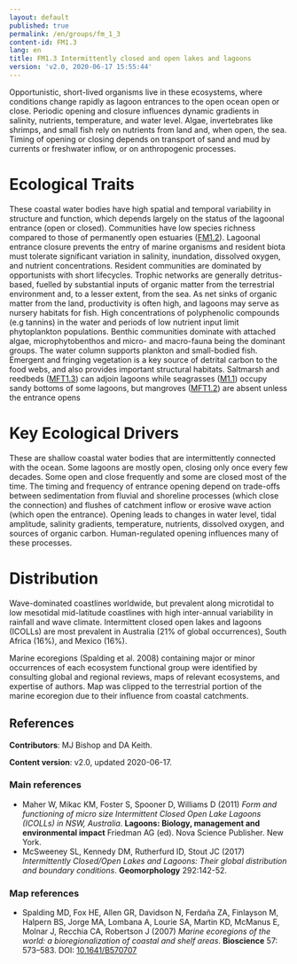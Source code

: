 ```yaml
---
layout: default
published: true
permalink: /en/groups/fm_1_3
content-id: FM1.3
lang: en
title: FM1.3 Intermittently closed and open lakes and lagoons
version: 'v2.0, 2020-06-17 15:55:44'
---
```


Opportunistic, short-lived organisms live in these ecosystems, where conditions change rapidly as lagoon entrances to the open ocean open or close. Periodic opening and closure influences dynamic gradients in salinity, nutrients, temperature, and water level. Algae, invertebrates like shrimps, and small fish rely on nutrients from land and, when open, the sea. Timing of opening or closing depends on transport of sand and mud by currents or freshwater inflow, or on anthropogenic processes.

# Ecological Traits
 
These coastal water bodies have high spatial and temporal variability in structure and function, which depends largely on the status of the lagoonal entrance (open or closed). Communities have low species richness compared to those of permanently open estuaries ([FM1.2](/explore/groups/FM1.2)). Lagoonal entrance closure prevents the entry of marine organisms and resident biota must tolerate significant variation in salinity, inundation, dissolved oxygen, and nutrient concentrations. Resident communities are dominated by opportunists with short lifecycles. Trophic networks are generally detritus-based, fuelled by substantial inputs of organic matter from the terrestrial environment and, to a lesser extent, from the sea. As net sinks of organic matter from the land, productivity is often high, and lagoons may serve as nursery habitats for fish. High concentrations of polyphenolic compounds (e.g tannins) in the water and periods of low nutrient input limit phytoplankton populations. Benthic communities dominate with attached algae, microphytobenthos and micro- and macro-fauna being the dominant groups. The water column supports plankton and small-bodied fish. Emergent and fringing vegetation is a key source of detrital carbon to the food webs, and also provides important structural habitats. Saltmarsh and reedbeds ([MFT1.3](/explore/groups/MFT1.3)) can adjoin lagoons while seagrasses ([M1.1](/explore/groups/M1.1)) occupy sandy bottoms of some lagoons, but mangroves ([MFT1.2](/explore/groups/MFT1.2)) are absent unless the entrance opens
 
# Key Ecological Drivers
 
These are shallow coastal water bodies that are intermittently connected with the ocean. Some lagoons are mostly open, closing only once every few decades. Some open and close frequently and some are closed most of the time. The timing and frequency of entrance opening depend on trade-offs between sedimentation from fluvial and shoreline processes (which close the connection) and flushes of catchment inflow or erosive wave action (which open the entrance). Opening leads to changes in water level, tidal amplitude, salinity gradients, temperature, nutrients, dissolved oxygen, and sources of organic carbon. Human-regulated opening influences many of these processes.
 
# Distribution
 
Wave-dominated coastlines worldwide, but prevalent along microtidal to low mesotidal mid-latitude coastlines with high inter-annual variability in rainfall and wave climate. Intermittent closed open lakes and lagoons (ICOLLs) are most prevalent in Australia (21% of global occurrences), South Africa (16%), and Mexico (16%).

Marine ecoregions (Spalding et al. 2008) containing major or minor occurrences of each ecosystem functional group were identified by consulting global and regional reviews, maps of relevant ecosystems, and expertise of authors. Map was clipped to the terrestrial portion of the marine ecoregion due to their influence from coastal catchments.

## References

**Contributors**: MJ Bishop and DA Keith.

**Content version**: v2.0, updated 2020-06-17.

### Main references
* Maher W, Mikac KM, Foster S, Spooner D, Williams D  (2011) *Form and functioning of micro size Intermittent Closed Open Lake Lagoons (ICOLLs) in NSW, Australia*. **Lagoons: Biology, management and environmental impact** Friedman AG (ed). Nova Science Publisher. New York.
* McSweeney SL, Kennedy DM, Rutherfurd ID, Stout JC  (2017) *Intermittently Closed/Open Lakes and Lagoons: Their global distribution and boundary conditions*. **Geomorphology** 292:142-52.

### Map references
* Spalding MD, Fox HE, Allen GR, Davidson N, Ferdaña ZA, Finlayson M, Halpern BS, Jorge MA, Lombana A, Lourie SA, Martin KD, McManus E, Molnar J, Recchia CA, Robertson J  (2007) *Marine ecoregions of the world: a bioregionalization of coastal and shelf areas*. **Bioscience** 57: 573–583. DOI: [10.1641/B570707](http://doi.org/10.1641/B570707)
